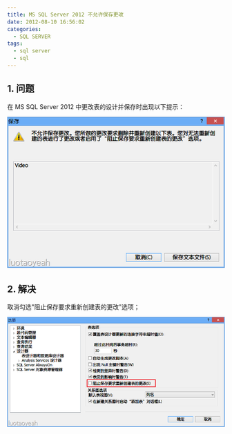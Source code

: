 ```yaml
---
title: MS SQL Server 2012 不允许保存更改
date: 2012-08-10 16:56:02
categories:
  - SQL SERVER
tags:
  - sql server
  - sql
---
```


## 1. 问题

在 MS SQL Server 2012 中更改表的设计并保存时出现以下提示：

![](/images/ms-sql-server-cant-save/ms-sql-server-cant-save-01.png)

## 2. 解决

取消勾选"阻止保存要求重新创建表的更改"选项；

![](/images/ms-sql-server-cant-save/ms-sql-server-cant-save-02.png)
